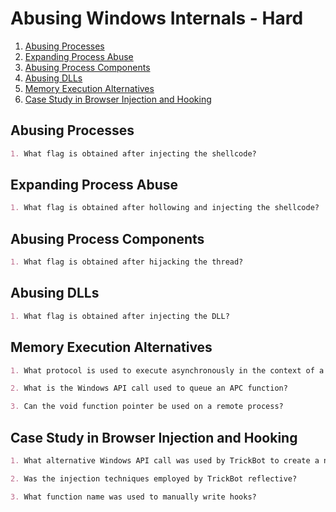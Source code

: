 # Abusing Windows Internals - Hard

1. [Abusing Processes](#abusing-processes)
2. [Expanding Process Abuse](#expanding-process-abuse)
3. [Abusing Process Components](#abusing-process-components)
4. [Abusing DLLs](#abusing-dlls)
5. [Memory Execution Alternatives](#memory-execution-alternatives)
6. [Case Study in Browser Injection and Hooking](#case-study-in-browser-injection-and-hooking)

## Abusing Processes

```markdown
1. What flag is obtained after injecting the shellcode?
```

## Expanding Process Abuse

```markdown
1. What flag is obtained after hollowing and injecting the shellcode?
```

## Abusing Process Components

```markdown
1. What flag is obtained after hijacking the thread?
```

## Abusing DLLs

```markdown
1. What flag is obtained after injecting the DLL?
```

## Memory Execution Alternatives

```markdown
1. What protocol is used to execute asynchronously in the context of a thread?

2. What is the Windows API call used to queue an APC function?

3. Can the void function pointer be used on a remote process?
```

## Case Study in Browser Injection and Hooking

```markdown
1. What alternative Windows API call was used by TrickBot to create a new user thread?

2. Was the injection techniques employed by TrickBot reflective?

3. What function name was used to manually write hooks?
```
